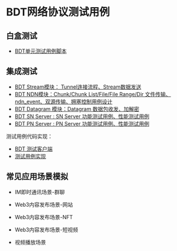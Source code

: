 

# BDT网络协议测试用例

## 白盒测试
+  [BDT单元测试用例脚本](../../../../CYFS/src/component/cyfs-bdt/examples)

## 集成测试

+ [BDT Stream模块： Tunnel连接流程、Stream数据发送](./stream/BDT_Stream测试用例设计.md)
+ [BDT NDN模块：Chunk/Chunk List/File/File Range/Dir 文件传输、ndn_event、双源传输、拥塞控制用例设计](./NDN/BDT_NDN传输数据测试用例.md)  
+ [BDT Datagram 模块：Datagram 数据包收发、加解密](./Datagram/BDT_Datagram传输数据测试用例.md)
+ [BDT SN Server : SN Server 功能测试用例、性能测试用例](./SN/SN测试用例设计.md)
+ [BDT PN Server : PN Server 功能测试用例、性能测试用例]() 

测试用例代码实现：
+ [BDT 测试客户端](../../../../src/bdt-tools)
+ [测试用例实现](../../../../src/node-tester-app)

## 常见应用场景模拟

+ IM即时通讯场景-群聊

+ Web3内容发布场景-网站

+ Web3内容发布场景-NFT

+ Web3内容发布场景-短视频

+ 视频播放场景

